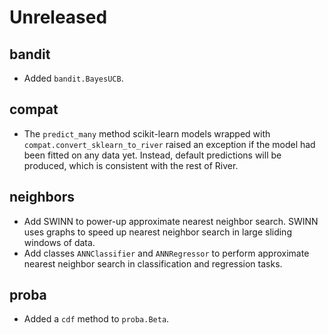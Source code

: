 # Unreleased

## bandit

- Added `bandit.BayesUCB`.

## compat

- The `predict_many` method scikit-learn models wrapped with `compat.convert_sklearn_to_river` raised an exception if the model had been fitted on any data yet. Instead, default predictions will be produced, which is consistent with the rest of River.

## neighbors

- Add SWINN to power-up approximate nearest neighbor search. SWINN uses graphs to speed up nearest neighbor search in large sliding windows of data.
- Add classes `ANNClassifier` and `ANNRegressor` to perform approximate nearest neighbor search in classification and regression tasks.

## proba

- Added a `cdf` method to `proba.Beta`.
